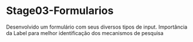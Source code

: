 # Stage03-Formularios

Desenvolvido um formulário com seus diversos tipos de input.
Importância da Label para melhor identificação dos mecanismos de pesquisa

